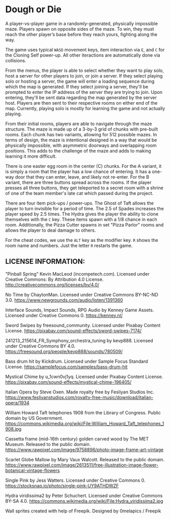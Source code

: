 # Dough or Die

A player-vs-player game in a randomly-generated, physically impossible maze.
Players spawn on opposite sides of the maze.
To win, they must reach the other player’s base before they reach yours, fighting along the way.

The game uses typical `WASD` movement keys, item interaction via `E`, and `C` for the Cloning Self power-up.
All other iteractions are automatically done via collisions.

From the menus, the player is able to select whether they want to play solo, host a server for other players to join, or join a server.
If they select playing solo or hosting a server, the game will enter a loading sequence during which the map is generated.
If they select joining a server, they'll be prompted to enter the IP address of the server they are trying to join.
Upon entering, they'll be sent data regarding the map generated by the server host.
Players are then sent to their respective rooms on either end of the map.
Currently, playing solo is mostly for learning the game and not actually playing.

From their initial rooms, players are able to navigate through the maze structure.
The maze is made up of a 3-by-3 grid of chunks with pre-built rooms.
Each chunk has two variants, allowing for 512 possible mazes.
In terms of design, the maze is intentional designed in a way that would be physically impossible, with asymmetric doorways and overlapping room positions.
This adds to the challenge of the maze and adds to making learning it more difficult.

There is one easter egg room in the center (C) chunks.
For the A variant, it is simply a room that the player has a low chance of entering.
It has a one-way door that they can enter, leave, and likely not re-enter.
For the B variant, there are three buttons spread across the rooms.
If the player presses all three buttons, they get teleported to a secret room with a shrine of one of the team member's late cat which passed during the project.

There are four item pick-ups / power-ups.
The Ghost of Taft allows the player to turn invisible for a period of time.
The 2.5 of Spades increases the player speed by 2.5 times.
The Hydra gives the player the ability to clone themselves with the `C` key.
These items spawn with a 1/8 chance in each room.
Additionally, the Pizza Cutter spawns in set "Pizza Parlor" rooms and allows the player to deal damage to others.

For the cheat codes, we use the `ALT` key as the modifier key.
`R` shows the room name and numbers.
Just the letter `R` restarts the game.


## LICENSE INFORMATION: 
"Pinball Spring" Kevin MacLeod (incompetech.com). 
Licensed under Creative Commons: By Attribution 4.0 License. 
http://creativecommons.org/licenses/by/4.0/


No Time by ChaytonMan. 
Licensed under Creative Commons BY-NC-ND 3.0. 
https://www.newgrounds.com/audio/listen/1391360


Interface Sounds, Impact Sounds, RPG Audio by Kenney Game Assets. 
Licensed under Creative Commons 0. 
https://kenney.nl/


Sword Swipes by freesound_community. 
Licensed under Pixabay Content License. 
https://pixabay.com/sound-effects/sword-swipes-7174/


241213_215614_FR_Symphony_orchestra_tuning by kevp888. 
Licensed under Creative Commons BY 4.0. 
https://freesound.org/people/kevp888/sounds/780509/


Bass drum hit by Kickdrum. 
Licensed under Sample Focus Standard License. 
https://samplefocus.com/samples/bass-drum-hit


Mystical Chime by u_1cwn0vj1yq. 
Licensed under Pixabay Content License. 
https://pixabay.com/sound-effects/mystical-chime-196405/


Italian Opera by Steve Oxen. 
Made royalty free by Fesliyan Studios Inc. 
https://www.fesliyanstudios.com/royalty-free-music/download/italian-opera/1934


William Howard Taft telephones 1908 from the Library of Congress. 
Public domain by US Government. 
https://commons.wikimedia.org/wiki/File:William_Howard_Taft_telephones_1908.jpg


Cassetta frame (mid-16th century) golden carved wood by The MET Museum. 
Released to the public domain. 
https://www.rawpixel.com/image/9758896/photo-image-frame-art-vintage


Scarlet Globe Mallow by Mary Vaux Walcott. 
Released to the public domain. 
https://www.rawpixel.com/image/2613511/free-illustration-image-flower-botanical-vintage-flowers



Single Pink by Jess Watters. 
Licensed under Creative Commons 0. 
https://stocksnap.io/photo/single-pink-UY9ATHDWZF


Hydra viridissima2 by Peter Schuchert. 
Licensed under Creative Commons BY-SA 4.0. 
https://commons.wikimedia.org/wiki/File:Hydra_viridissima2.jpg


Wall sprites created with help of Freepik. 
Designed by 0melapics / Freepik
